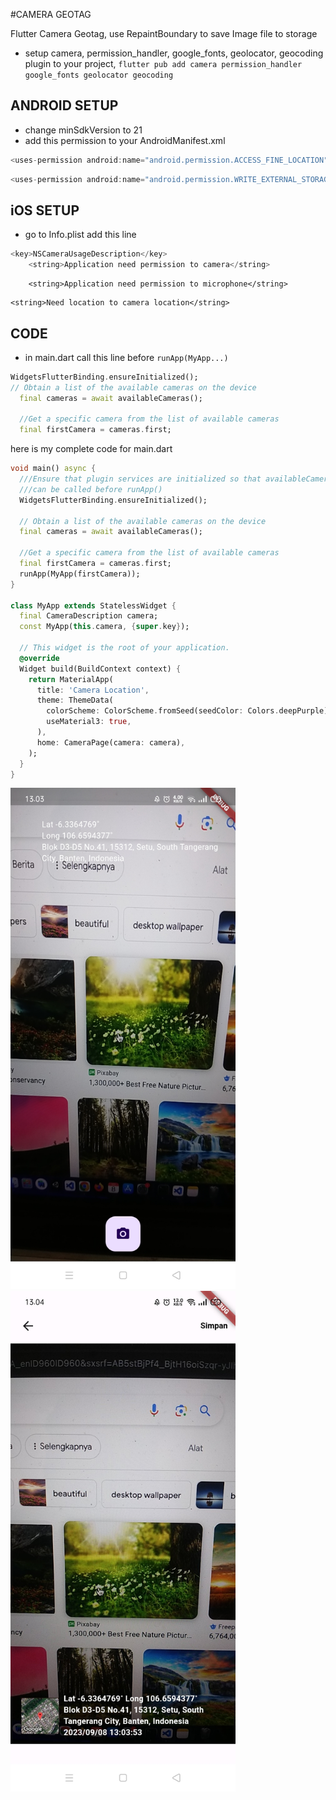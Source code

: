 #CAMERA GEOTAG

Flutter Camera Geotag, use RepaintBoundary to save Image file to storage


* setup camera, permission_handler, google_fonts, geolocator, geocoding  plugin to your project, ```flutter pub add camera permission_handler google_fonts geolocator geocoding```
## ANDROID SETUP
* change minSdkVersion to 21
*  add this permission to your AndroidManifest.xml
```dart
<uses-permission android:name="android.permission.ACCESS_FINE_LOCATION"/>
```
```dart
<uses-permission android:name="android.permission.WRITE_EXTERNAL_STORAGE" />
```

## iOS SETUP
* go to Info.plist
add this line
```dart
<key>NSCameraUsageDescription</key>
	<string>Application need permission to camera</string>
```
```dart<key>NSMicrophoneUsageDescription</key>
	<string>Application need permission to microphone</string>
```
```dart<key>NSLocationWhenInUseUsageDescription</key>
<string>Need location to camera location</string>
```

## CODE
* in main.dart
call this line before ```runApp(MyApp...)```
```dart
WidgetsFlutterBinding.ensureInitialized();
// Obtain a list of the available cameras on the device
  final cameras = await availableCameras();

  //Get a specific camera from the list of available cameras
  final firstCamera = cameras.first;
```

here is my complete code for main.dart
```dart
void main() async {
  ///Ensure that plugin services are initialized so that availableCameras()
  ///can be called before runApp()
  WidgetsFlutterBinding.ensureInitialized();

  // Obtain a list of the available cameras on the device
  final cameras = await availableCameras();

  //Get a specific camera from the list of available cameras
  final firstCamera = cameras.first;
  runApp(MyApp(firstCamera));
}

class MyApp extends StatelessWidget {
  final CameraDescription camera;
  const MyApp(this.camera, {super.key});

  // This widget is the root of your application.
  @override
  Widget build(BuildContext context) {
    return MaterialApp(
      title: 'Camera Location',
      theme: ThemeData(
        colorScheme: ColorScheme.fromSeed(seedColor: Colors.deepPurple),
        useMaterial3: true,
      ),
      home: CameraPage(camera: camera),
    );
  }
}
```

<img src="https://raw.githubusercontent.com/Hendriyawan/camera_geotag/master/ss1.jpg" width="360"/>
<img src="https://raw.githubusercontent.com/Hendriyawan/camera_geotag/master/ss2.jpg" width="360"/>
